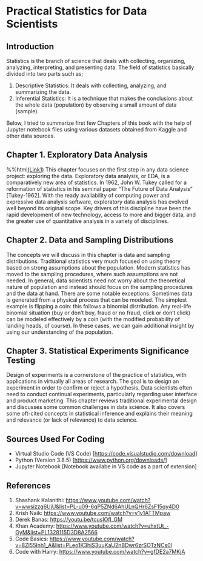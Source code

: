 # Practical Statistics for Data Scientists
## Introduction
Statistics is the branch of science that deals with collecting, organizing, analyzing, interpreting, and presenting data. The field of statistics basically divided into two parts such as; 
1. Descriptive Statistics: It deals with collecting, analyzing, and summarizing the data. 
2. Inferential Statistics: It is a technique that makes the conclusions about the whole data (population) by observing a small amount of data (sample).

Below, I tried to summarize first few Chapters of this book with the help of Jupyter notebook files using various datasets obtained from Kaggle and other data sources.

## Chapter 1. Exploratory Data Analysis
%%html<a href="https://github.com/Krishnkumar542/Practical_Statistics_for_Data_Scientists/tree/main/Chapter_1_Exploratory_Data_Analysis">(Link1)</a>
This chapter focuses on the first step in any data science project: exploring the data. Exploratory data analysis, or EDA, is a comparatively new area of statistics. In 1962, John W. Tukey called for a reformation of statistics in his seminal paper “The Future of Data Analysis” [Tukey-1962]. With the ready availability of computing power and expressive data analysis software, exploratory data analysis has evolved well beyond its original scope. Key drivers of this discipline have been the rapid development of new technology, access to more and bigger data, and the greater use of quantitative analysis in a variety of disciplines.

## Chapter 2. Data and Sampling Distributions
The concepts we will discuss in this chapter is data and sampling distributions. Traditional statistics very much focused on using theory based on strong assumptions about the population. Modern statistics has moved to the sampling procedures, where such assumptions are not needed. In general, data scientists need not worry about the theoretical nature of population and instead should focus on the sampling procedures and the data at hand. There are some notable exceptions. Sometimes data is generated from a physical process that can be modeled. The simplest example is flipping a coin: this follows a binomial distribution. Any real-life binomial situation (buy or don’t buy, fraud or no fraud, click or don’t click) can be modeled effectively by a coin (with the modified probability of landing heads, of course). In these cases, we can gain additional insight by using our understanding of the population.

## Chapter 3. Statistical Experiments Significance Testing
Design of experiments is a cornerstone of the practice of statistics, with applications in virtually all areas of research. The goal is to design an experiment in order to confirm or reject a hypothesis. Data scientists often need to conduct continual experiments, particularly regarding user interface and product marketing. This chapter reviews traditional experimental design and discusses some common challenges in data science. It also covers some oft-cited concepts in statistical inference and explains their meaning and relevance (or lack of relevance) to data science.

## Sources Used For Coding
- Virtual Studio Code (VS Code) [https://code.visualstudio.com/download]
- Python (Version 3.8.5) [https://www.python.org/downloads/]
- Jupyter Notebook [Notebook availabe in VS code as a part of extension]


## References 
1. Shashank Kalanithi: https://www.youtube.com/watch?v=wwsizzg6UjU&list=PL-u09-6gP5ZNd6AhULnQHr6ZsF15qy4D0
2. Krish Naik: https://www.youtube.com/watch?v=y1y1ATTMpaw
3. Derek Banas: https://youtu.be/tcusIOfI_GM
4. Khan Academy: https://www.youtube.com/watch?v=uhxtUt_-GyM&list=PL1328115D3D8A2566
5. Code Basics: https://www.youtube.com/watch?v=8ZI55Inh1_A&list=PLeo1K3hjS3uuKaU2nBDwr6zrSOTzNCs0l
6. Code with Harry: https://www.youtube.com/watch?v=gfDE2a7MKjA
